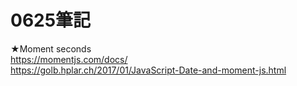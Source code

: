 # 0625筆記
★Moment seconds<br />
https://momentjs.com/docs/<br />
https://golb.hplar.ch/2017/01/JavaScript-Date-and-moment-js.html<br />
